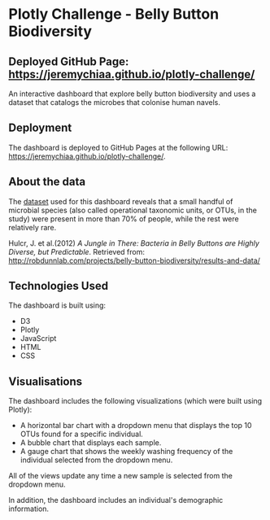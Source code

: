 # Plotly Challenge - Belly Button Biodiversity

## Deployed GitHub Page: https://jeremychiaa.github.io/plotly-challenge/

An interactive dashboard that explore belly button biodiversity and uses a dataset that catalogs the microbes that colonise human navels.

## Deployment

The dashboard is deployed to GitHub Pages at the following URL: <https://jeremychiaa.github.io/plotly-challenge/>.

## About the data

The [dataset](./samples.json) used for this dashboard reveals that a small handful of microbial species (also called operational taxonomic units, or OTUs, in the study) were present in more than 70% of people, while the rest were relatively rare.

Hulcr, J. et al.(2012) *A Jungle in There: Bacteria in Belly Buttons are Highly Diverse, but Predictable*. Retrieved from: http://robdunnlab.com/projects/belly-button-biodiversity/results-and-data/

## Technologies Used

The dashboard is built using:

* D3
* Plotly
* JavaScript
* HTML
* CSS

## Visualisations

The dashboard includes the following visualizations (which were built using Plotly):

* A horizontal bar chart with a dropdown menu that displays the top 10 OTUs found for a specific individual.
* A bubble chart that displays each sample.
* A gauge chart that shows the weekly washing frequency of the individual selected from the dropdown menu.

All of the views update any time a new sample is selected from the dropdown menu.

In addition, the dashboard includes an individual's demographic information.

